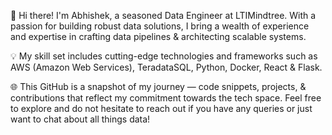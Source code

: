 👋 Hi there! I'm Abhishek, a seasoned Data Engineer at LTIMindtree. With a passion for building robust data solutions, I bring a wealth of experience and expertise in crafting data pipelines & architecting scalable systems.


💡 My skill set includes cutting-edge technologies and frameworks such as AWS (Amazon Web Services), TeradataSQL, Python, Docker, React & Flask.


🌐 This GitHub is a snapshot of my journey — code snippets, projects, & contributions that reflect my commitment towards the tech space. Feel free to explore and do not hesitate to reach out if you have any queries or just want to chat about all things data!

<!--- 💞️ I’m looking to collaborate on ...
- 📫 How to reach me ...
----!>

<!---
abhishekshah25/abhishekshah25 is a ✨ special ✨ repository because its `README.md` (this file) appears on your GitHub profile.
You can click the Preview link to take a look at your changes.
--->
